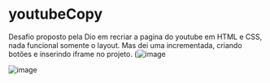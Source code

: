 # youtubeCopy
Desafio proposto pela Dio em recriar a pagina do youtube em HTML e CSS, nada funcional somente o layout. Mas dei uma incrementada, criando botões e inserindo iframe no projeto.
(![image](https://user-images.githubusercontent.com/80927757/213300737-d27be8da-7b61-4dec-a894-dcbfa5293c27.png)

![image](https://user-images.githubusercontent.com/80927757/213301491-63b57035-8a6e-4612-a295-659beea638c9.png)
